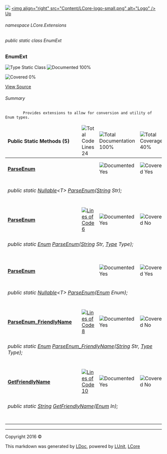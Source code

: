 ![](Content/LCore-banner-small.png "")
[&lt;img align=&quot;right&quot; src=&quot;Content/LCore-logo-small.png&quot; alt=&quot;Logo&quot; /&gt;](../README.md)
[Up](docs/L.md)

###### namespace LCore.Extensions

###### public static class EnumExt

### EnumExt

 ![Type Static Class](http://b.repl.ca/v1/Type-Static%20Class-blue.png "") ![Documented 100%](http://b.repl.ca/v1/Documented-100%25-brightgreen.png "")

![Covered 0%](http://b.repl.ca/v1/Covered-0%25-red.png "")

[View Source](Extensions/Value%20Types/EnumExt.cs#L)

###### Summary

            Provides extensions to allow for conversion and utility of Enum types.
            

<table>
<thead><tr><td><h4>Public Static Methods <strong>(5)</strong></h4></td>
<td></td>
<td><img src="http://b.repl.ca/v1/Total%20Code%20Lines-24-blue.png" alt="Total Code Lines 24" /></td>
<td><img src="http://b.repl.ca/v1/Total%20Documentation-100%25-brightgreen.png" alt="Total Documentation 100%" /></td>
<td><img src="http://b.repl.ca/v1/Total%20Coverage-40%25-yellow.png" alt="Total Coverage 40%" /></td></tr></thead>
<tr><td><h4><strong><a href="docs/EnumExt_ParseEnum-0.md" alt="">ParseEnum</a></strong></h4></td>
<td>   </td>
<td></td>
<td><img src="http://b.repl.ca/v1/Documented-Yes-brightgreen.png" alt="Documented Yes" /></td>
<td><img src="http://b.repl.ca/v1/Covered-Yes-brightgreen.png" alt="Covered Yes" /></td></tr>
<tr><td align="Left" colspan="5"><h6>public static <a href="https://msdn.microsoft.com/en-us/library/b3h38hb0.aspx" alt="" target="_blank">Nullable</a>&lt;T&gt; <a href="" alt="">ParseEnum</a>(<a href="https://msdn.microsoft.com/en-us/library/system.string.aspx" alt="">String</a> Str);</h6>
</td>
</tr>
<tr><td><h4><strong><a href="docs/EnumExt_ParseEnum-1.md" alt="">ParseEnum</a></strong></h4></td>
<td>   </td>
<td><a href="Extensions/Value%20Types/EnumExt.cs#L51" alt=""><img src="http://b.repl.ca/v1/Lines%20of%20Code-6-blue.png" alt="Lines of Code 6" /></a></td>
<td><img src="http://b.repl.ca/v1/Documented-Yes-brightgreen.png" alt="Documented Yes" /></td>
<td><img src="http://b.repl.ca/v1/Covered-No-red.png" alt="Covered No" /></td></tr>
<tr><td align="Left" colspan="5"><h6>public static <a href="https://msdn.microsoft.com/en-us/library/system.enum.aspx" alt="">Enum</a> <a href="" alt="">ParseEnum</a>(<a href="https://msdn.microsoft.com/en-us/library/system.string.aspx" alt="">String</a> Str, <a href="https://msdn.microsoft.com/en-us/library/system.type.aspx" alt="">Type</a> Type);</h6>
</td>
</tr>
<tr><td><h4><strong><a href="docs/EnumExt_ParseEnum-2.md" alt="">ParseEnum</a></strong></h4></td>
<td>   </td>
<td></td>
<td><img src="http://b.repl.ca/v1/Documented-Yes-brightgreen.png" alt="Documented Yes" /></td>
<td><img src="http://b.repl.ca/v1/Covered-Yes-brightgreen.png" alt="Covered Yes" /></td></tr>
<tr><td align="Left" colspan="5"><h6>public static <a href="https://msdn.microsoft.com/en-us/library/b3h38hb0.aspx" alt="" target="_blank">Nullable</a>&lt;T&gt; <a href="" alt="">ParseEnum</a>(<a href="https://msdn.microsoft.com/en-us/library/system.enum.aspx" alt="">Enum</a> Enum);</h6>
</td>
</tr>
<tr><td><h4><strong><a href="docs/EnumExt_ParseEnum_FriendlyName.md" alt="">ParseEnum_FriendlyName</a></strong></h4></td>
<td>   </td>
<td><a href="Extensions/Value%20Types/EnumExt.cs#L90" alt=""><img src="http://b.repl.ca/v1/Lines%20of%20Code-8-blue.png" alt="Lines of Code 8" /></a></td>
<td><img src="http://b.repl.ca/v1/Documented-Yes-brightgreen.png" alt="Documented Yes" /></td>
<td><img src="http://b.repl.ca/v1/Covered-No-red.png" alt="Covered No" /></td></tr>
<tr><td align="Left" colspan="5"><h6>public static <a href="https://msdn.microsoft.com/en-us/library/system.enum.aspx" alt="">Enum</a> <a href="" alt="">ParseEnum_FriendlyName</a>(<a href="https://msdn.microsoft.com/en-us/library/system.string.aspx" alt="">String</a> Str, <a href="https://msdn.microsoft.com/en-us/library/system.type.aspx" alt="">Type</a> Type);</h6>
</td>
</tr>
<tr><td><h4><strong><a href="docs/EnumExt_GetFriendlyName.md" alt="">GetFriendlyName</a></strong></h4></td>
<td>   </td>
<td><a href="Extensions/Value%20Types/EnumExt.cs#L110" alt=""><img src="http://b.repl.ca/v1/Lines%20of%20Code-10-blue.png" alt="Lines of Code 10" /></a></td>
<td><img src="http://b.repl.ca/v1/Documented-Yes-brightgreen.png" alt="Documented Yes" /></td>
<td><img src="http://b.repl.ca/v1/Covered-No-red.png" alt="Covered No" /></td></tr>
<tr><td align="Left" colspan="5"><h6>public static <a href="https://msdn.microsoft.com/en-us/library/system.string.aspx" alt="">String</a> <a href="" alt="">GetFriendlyName</a>(<a href="https://msdn.microsoft.com/en-us/library/system.enum.aspx" alt="">Enum</a> In);</h6>
</td>
</tr>
<tr><td width="850px" colspan="5"></td></tr>
</table>




---

Copyright 2016 &copy; [](../README.md) [](../TableOfContents.md)

This markdown was generated by [LDoc](https://github.com/CodeSingularity/LDoc), powered by [LUnit](https://github.com/CodeSingularity/LUnit), [LCore](https://github.com/CodeSingularity/LCore)
